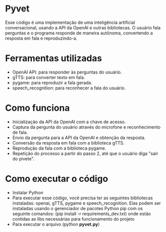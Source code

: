 # Pyvet

Esse código é uma implementação de uma inteligência artificial conversacional, usando a API da OpenAI e outras bibliotecas. O usuário fala perguntas e o programa responde de maneira autônoma, convertendo a resposta em fala e reproduzindo-a.


# Ferramentas utilizadas

-   OpenAI API: para responder às perguntas do usuário.
-   gTTS: para converter texto em fala.
-   pygame: para reproduzir a fala gerada.
-   speech_recognition: para reconhecer a fala do usuário.

# Como funciona

-   Inicialização da API da OpenAI com a chave de acesso.
-   Captura da pergunta do usuário através do microfone e reconhecimento de fala.
-   Envio da pergunta para a API da OpenAI e obtenção da resposta.
-   Conversão da resposta em fala com a biblioteca gTTS.
-   Reprodução da fala com a biblioteca pygame.
-   Repetição do processo a partir do passo 2, até que o usuário diga "sair do pivete".

# Como executar o código

- Instalar Python
- Para executar esse código, você precisa ter as seguintes bibliotecas instaladas: openai, gTTS, pygame e speech_recognition. Elas podem ser instaladas usando o gerenciador de pacotes Python pip com os seguinte comandos: (pip install -r requirements_dev.txt) onde estão contidas as libs necessárias para funcionamento do projeto
- Para executar o arquivo (python **pyvet.py**)

